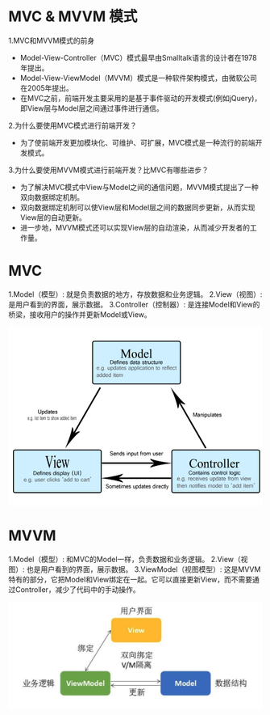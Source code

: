 # MVC & MVVM 模式

1.MVC和MVVM模式的前身
- Model-View-Controller（MVC）模式最早由Smalltalk语言的设计者在1978年提出。
- Model-View-ViewModel（MVVM）模式是一种软件架构模式，由微软公司在2005年提出。
- 在MVC之前，前端开发主要采用的是基于事件驱动的开发模式(例如jQuery)，即View层与Model层之间通过事件进行通信。

2.为什么要使用MVC模式进行前端开发？
- 为了使前端开发更加模块化、可维护、可扩展，MVC模式是一种流行的前端开发模式。

3.为什么要使用MVVM模式进行前端开发？比MVC有哪些进步？
- 为了解决MVC模式中View与Model之间的通信问题，MVVM模式提出了一种双向数据绑定机制。
- 双向数据绑定机制可以使View层和Model层之间的数据同步更新，从而实现View层的自动更新。
- 进一步地，MVVM模式还可以实现View层的自动渲染，从而减少开发者的工作量。

# MVC
1.Model（模型）: 就是负责数据的地方，存放数据和业务逻辑。
2.View（视图）: 是用户看到的界面，展示数据。
3.Controller（控制器）: 是连接Model和View的桥梁，接收用户的操作并更新Model或View。

![MVC模式](./屏幕截图%202024-08-17%20164742.png "MVC模式")

# MVVM
1.Model（模型）: 和MVC的Model一样，负责数据和业务逻辑。
2.View（视图）: 也是用户看到的界面，展示数据。
3.ViewModel（视图模型）: 这是MVVM特有的部分，它把Model和View绑定在一起。它可以直接更新View，而不需要通过Controller，减少了代码中的手动操作。


![MVVM模式](./屏幕截图%202024-08-17%20165257.png "MVVM模式")